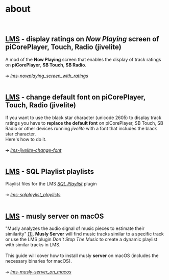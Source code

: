 about
====
<br>

## [LMS](https://github.com/Logitech/slimserver) - display ratings on *Now Playing* screen of piCorePlayer, Touch, Radio (jivelite)

A mod of the **Now Playing** screen that enables the display of track ratings on **piCorePlayer**, **SB Touch**, **SB Radio**.
<br><br>
➔ [*lms-nowplaying_screen_with_ratings*](https://github.com/AF-1/sobras/tree/main/lms-nowplaying_screen_with_ratings)
<br><br>

## [LMS](https://github.com/Logitech/slimserver) - change default font on piCorePlayer, Touch, Radio (jivelite)

If you want to use the black star character (unicode 2605) to display track ratings you have to **replace the default font** on piCorePlayer, SB Touch, SB Radio or other devices running *jivelite* with a font that includes the black star character.<br>
Here's how to do it.
<br><br>
➔ [*lms-jivelite-change-font*](https://github.com/AF-1/sobras/tree/main/lms-jivelite-change-font)
<br><br>

## [LMS](https://github.com/Logitech/slimserver) - SQL Playlist playlists

Playlist files for the LMS [*SQL Playlist*](https://github.com/erland/lms-sqlplaylist) plugin
<br><br>
➔ [*lms-sqlplaylist_playlists*](https://github.com/AF-1/sobras/tree/main/lms-sqlplaylist_playlists)
<br><br>

## [LMS](https://github.com/Logitech/slimserver) - musly server on macOS

"Musly analyzes the audio signal of music pieces to estimate their similarity" [[1]](https://www.musly.org/). **Musly Server** will find music tracks similar to a specific track or use the LMS plugin *Don't Stop The Music* to create a dynamic playlist with similar tracks in LMS.<br><br>
This guide will cover how to install musly **server** on macOS (includes the necessary binaries for macOS).
<br><br>
➔ [*lms-musly-server_on_macos*](https://github.com/AF-1/sobras/tree/main/lms-musly-server_on_macos)
<br><br>


